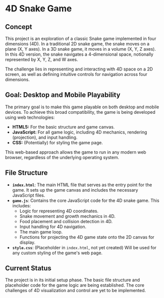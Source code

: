 # 4D Snake Game

## Concept

This project is an exploration of a classic Snake game implemented in four dimensions (4D).
In a traditional 2D snake game, the snake moves on a plane (X, Y axes). In a 3D snake game, it moves in a volume (X, Y, Z axes).
In this 4D version, the snake navigates a 4-dimensional space, notionally represented by X, Y, Z, and W axes.

The challenge lies in representing and interacting with 4D space on a 2D screen, as well as defining intuitive controls for navigation across four dimensions.

## Goal: Desktop and Mobile Playability

The primary goal is to make this game playable on both desktop and mobile devices. To achieve this broad compatibility, the game is being developed using web technologies:
- **HTML5:** For the basic structure and game canvas.
- **JavaScript:** For all game logic, including 4D mechanics, rendering (projection), and input handling.
- **CSS:** (Potentially) for styling the game page.

This web-based approach allows the game to run in any modern web browser, regardless of the underlying operating system.

## File Structure

- **`index.html`**: The main HTML file that serves as the entry point for the game. It sets up the game canvas and includes the necessary JavaScript files.
- **`game.js`**: Contains the core JavaScript code for the 4D snake game. This includes:
    - Logic for representing 4D coordinates.
    - Snake movement and growth mechanics in 4D.
    - Food placement and collision detection in 4D.
    - Input handling for 4D navigation.
    - The main game loop.
    - Functions for projecting the 4D game state onto the 2D canvas for display.
- **`style.css`**: (Placeholder in `index.html`, not yet created) Will be used for any custom styling of the game's web page.

## Current Status

The project is in its initial setup phase. The basic file structure and placeholder code for the game logic are being established. The core challenges of 4D visualization and control are yet to be implemented.
